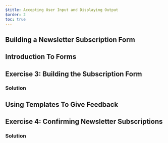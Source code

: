 ```yaml
---
$title: Accepting User Input and Displaying Output
$order: 2
toc: true
---
```


## Building a Newsletter Subscription Form

## Introduction To Forms

## Exercise 3: Building the Subscription Form

### Solution

## Using Templates To Give Feedback

## Exercise 4: Confirming Newsletter Subscriptions

### Solution